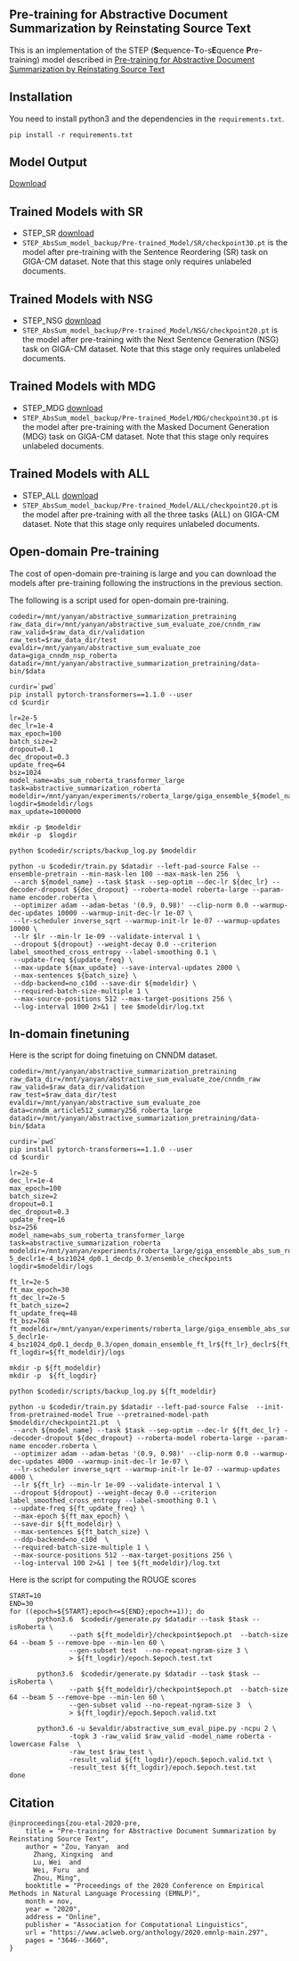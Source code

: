 ## Pre-training for Abstractive Document Summarization by Reinstating Source Text
This is an implementation of the STEP (**S**equence-**T**o-s**E**quence **P**re-training) model described in [Pre-training for Abstractive Document Summarization by Reinstating Source Text](https://www.aclweb.org/anthology/2020.emnlp-main.297.pdf)

## Installation
You need to install python3 and the dependencies in the ```requirements.txt```.
```
pip install -r requirements.txt
```


## Model Output
[Download](https://drive.google.com/file/d/1QYyc4b07zFA_pCq6Hrxu36gOGXqAZZWy/view?usp=sharing)

## Trained Models with SR
* STEP_SR [download](https://xingxingzhang.blob.core.windows.net/share/step/Pre-trained_Model/SR/checkpoint30.pt)
 * `STEP_AbsSum_model_backup/Pre-trained_Model/SR/checkpoint30.pt` is the model after pre-training with the Sentence Reordering (SR) task on GIGA-CM dataset. Note that this stage only requires unlabeled documents.
 

## Trained Models with NSG
* STEP_NSG [download](https://xingxingzhang.blob.core.windows.net/share/step/Pre-trained_Model/NSG/checkpoint20.pt)
 * `STEP_AbsSum_model_backup/Pre-trained_Model/NSG/checkpoint20.pt` is the model after pre-training with the Next Sentence Generation (NSG) task on GIGA-CM dataset. Note that this stage only requires unlabeled documents.
 

## Trained Models with MDG
* STEP_MDG [download](https://xingxingzhang.blob.core.windows.net/share/step/Pre-trained_Model/MDG/checkpoint30.pt)
 * `STEP_AbsSum_model_backup/Pre-trained_Model/MDG/checkpoint30.pt` is the model after pre-training with the Masked Document Generation (MDG) task on GIGA-CM dataset. Note that this stage only requires unlabeled documents.
 

## Trained Models with ALL
* STEP_ALL [download](https://xingxingzhang.blob.core.windows.net/share/step/Pre-trained_Model/ALL/checkpoint20.pt)
 * `STEP_AbsSum_model_backup/Pre-trained_Model/ALL/checkpoint20.pt` is the model after pre-training with all the three tasks (ALL) on GIGA-CM dataset. Note that this stage only requires unlabeled documents.
 

## Open-domain Pre-training
The cost of open-domain pre-training is large and you can download the models after pre-training following the instructions in the previous section. <br>

The following is a script used for open-domain pre-training.
```
codedir=/mnt/yanyan/abstractive_summarization_pretraining
raw_data_dir=/mnt/yanyan/abstractive_sum_evaluate_zoe/cnndm_raw
raw_valid=$raw_data_dir/validation
raw_test=$raw_data_dir/test
evaldir=/mnt/yanyan/abstractive_sum_evaluate_zoe
data=giga_cnndm_nsp_roberta
datadir=/mnt/yanyan/abstractive_summarization_pretraining/data-bin/$data

curdir=`pwd`
pip install pytorch-transformers==1.1.0 --user
cd $curdir

lr=2e-5
dec_lr=1e-4
max_epoch=100
batch_size=2
dropout=0.1
dec_dropout=0.3
update_freq=64
bsz=1024
model_name=abs_sum_roberta_transformer_large
task=abstractive_summarization_roberta
modeldir=/mnt/yanyan/experiments/roberta_large/giga_ensemble_${model_name}_lr${lr}_declr${dec_lr}_bsz${bsz}_dp${dropout}_decdp_${dec_dropout}/ensemble_checkpoints
logdir=$modeldir/logs
max_update=1000000

mkdir -p $modeldir
mkdir -p  $logdir

python $codedir/scripts/backup_log.py $modeldir

python -u $codedir/train.py $datadir --left-pad-source False --ensemble-pretrain --min-mask-len 100 --max-mask-len 256  \
 --arch ${model_name} --task $task --sep-optim --dec-lr ${dec_lr} --decoder-dropout ${dec_dropout} --roberta-model roberta-large --param-name encoder.roberta \
 --optimizer adam --adam-betas '(0.9, 0.98)' --clip-norm 0.0 --warmup-dec-updates 10000 --warmup-init-dec-lr 1e-07 \
 --lr-scheduler inverse_sqrt --warmup-init-lr 1e-07 --warmup-updates 10000 \
 --lr $lr --min-lr 1e-09 --validate-interval 1 \
 --dropout ${dropout} --weight-decay 0.0 --criterion label_smoothed_cross_entropy --label-smoothing 0.1 \
 --update-freq ${update_freq} \
 --max-update ${max_update} --save-interval-updates 2000 \
 --max-sentences ${batch_size} \
 --ddp-backend=no_c10d --save-dir ${modeldir} \
 --required-batch-size-multiple 1 \
 --max-source-positions 512 --max-target-positions 256 \
 --log-interval 1000 2>&1 | tee $modeldir/log.txt
```

## In-domain finetuning
Here is the script for doing finetuing on CNNDM dataset.
```
codedir=/mnt/yanyan/abstractive_summarization_pretraining
raw_data_dir=/mnt/yanyan/abstractive_sum_evaluate_zoe/cnndm_raw
raw_valid=$raw_data_dir/validation
raw_test=$raw_data_dir/test
evaldir=/mnt/yanyan/abstractive_sum_evaluate_zoe
data=cnndm_article512_summary256_roberta_large
datadir=/mnt/yanyan/abstractive_summarization_pretraining/data-bin/$data

curdir=`pwd`
pip install pytorch-transformers==1.1.0 --user
cd $curdir

lr=2e-5
dec_lr=1e-4
max_epoch=100
batch_size=2
dropout=0.1
dec_dropout=0.3
update_freq=16
bsz=256
model_name=abs_sum_roberta_transformer_large
task=abstractive_summarization_roberta
modeldir=/mnt/yanyan/experiments/roberta_large/giga_ensemble_abs_sum_roberta_transformer_large_lr2e-5_declr1e-4_bsz1024_dp0.1_decdp_0.3/ensemble_checkpoints
logdir=$modeldir/logs

ft_lr=2e-5
ft_max_epoch=30
ft_dec_lr=2e-5
ft_batch_size=2
ft_update_freq=48
ft_bsz=768
ft_modeldir=/mnt/yanyan/experiments/roberta_large/giga_ensemble_abs_sum_roberta_transformer_large_lr2e-5_declr1e-4_bsz1024_dp0.1_decdp_0.3/open_domain_ensemble_ft_lr${ft_lr}_declr${ft_dec_lr}_bsz${ft_bsz}_dp${dropout}_decdp${dec_dropout}
ft_logdir=${ft_modeldir}/logs

mkdir -p ${ft_modeldir}
mkdir -p  ${ft_logdir}

python $codedir/scripts/backup_log.py ${ft_modeldir}

python -u $codedir/train.py $datadir --left-pad-source False  --init-from-pretrained-model True --pretrained-model-path $modeldir/checkpoint21.pt  \
 --arch ${model_name} --task $task --sep-optim --dec-lr ${ft_dec_lr} --decoder-dropout ${dec_dropout} --roberta-model roberta-large --param-name encoder.roberta \
 --optimizer adam --adam-betas '(0.9, 0.98)' --clip-norm 0.0 --warmup-dec-updates 4000 --warmup-init-dec-lr 1e-07 \
 --lr-scheduler inverse_sqrt --warmup-init-lr 1e-07 --warmup-updates 4000 \
 --lr ${ft_lr} --min-lr 1e-09 --validate-interval 1 \
 --dropout ${dropout} --weight-decay 0.0 --criterion label_smoothed_cross_entropy --label-smoothing 0.1 \
 --update-freq ${ft_update_freq} \
 --max-epoch ${ft_max_epoch} \
 --save-dir ${ft_modeldir} \
 --max-sentences ${ft_batch_size} \
 --ddp-backend=no_c10d  \
 --required-batch-size-multiple 1 \
 --max-source-positions 512 --max-target-positions 256 \
 --log-interval 100 2>&1 | tee ${ft_modeldir}/log.txt
```
Here is the script for computing the ROUGE scores
```
START=10
END=30
for ((epoch=${START};epoch<=${END};epoch+=1)); do
       python3.6  $codedir/generate.py $datadir --task $task --isRoberta \
               --path ${ft_modeldir}/checkpoint$epoch.pt  --batch-size 64 --beam 5 --remove-bpe --min-len 60 \
               --gen-subset test  --no-repeat-ngram-size 3 \
               > ${ft_logdir}/epoch.$epoch.test.txt

       python3.6  $codedir/generate.py $datadir --task $task --isRoberta \
               --path ${ft_modeldir}/checkpoint$epoch.pt  --batch-size 64 --beam 5 --remove-bpe --min-len 60 \
               --gen-subset valid --no-repeat-ngram-size 3  \
               > ${ft_logdir}/epoch.$epoch.valid.txt

       python3.6 -u $evaldir/abstractive_sum_eval_pipe.py -ncpu 2 \
               -topk 3 -raw_valid $raw_valid -model_name roberta -lowercase False  \
               -raw_test $raw_test \
               -result_valid ${ft_logdir}/epoch.$epoch.valid.txt \
               -result_test ${ft_logdir}/epoch.$epoch.test.txt 
done
```

## Citation
```
@inproceedings{zou-etal-2020-pre,
    title = "Pre-training for Abstractive Document Summarization by Reinstating Source Text",
    author = "Zou, Yanyan  and
      Zhang, Xingxing  and
      Lu, Wei  and
      Wei, Furu  and
      Zhou, Ming",
    booktitle = "Proceedings of the 2020 Conference on Empirical Methods in Natural Language Processing (EMNLP)",
    month = nov,
    year = "2020",
    address = "Online",
    publisher = "Association for Computational Linguistics",
    url = "https://www.aclweb.org/anthology/2020.emnlp-main.297",
    pages = "3646--3660",
}
```

